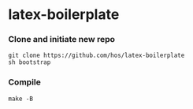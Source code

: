 # latex-boilerplate

### Clone and initiate new repo

    git clone https://github.com/hos/latex-boilerplate
    sh bootstrap

### Compile

    make -B

